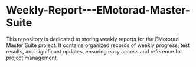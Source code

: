 # Weekly-Report---EMotorad-Master-Suite
This repository is dedicated to storing weekly reports for the EMotorad Master Suite project. It contains organized records of weekly progress, test results, and significant updates, ensuring easy access and reference for project management.
